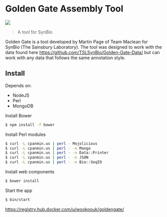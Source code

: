 # Golden Gate Assembly Tool

<img src="https://raw.githubusercontent.com/wookoouk/GoldenGate/master/public/gate2.png">

> A tool for SynBio

Golden Gate is a tool developed by Martin Page of Team Maclean for SynBio (The Sainsbury Laboratory).
The tool was designed to work with the data found here https://github.com/TSLSynBio/Golden-Gate-Data/ but can work with any data that follows the same annotation style.

## Install
Depends on:
* NodeJS
* Perl
* MongoDB

Install Bower
```sh
$ npm install -f bower
```

Install Perl modules
```sh
$ curl -L cpanmin.us | perl - Mojolicious
$ curl -L cpanmin.us | perl - -n Mango
$ curl -L cpanmin.us | perl - -n Data::Printer
$ curl -L cpanmin.us | perl - -n JSON
$ curl -L cpanmin.us | perl - -n Bio::SeqIO
```

Install web components
```sh
$ bower install
```

Start the app
```sh
$ bin/start
```

https://registry.hub.docker.com/u/wookoouk/goldengate/